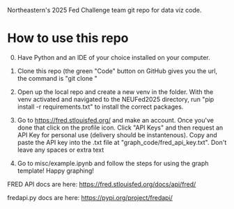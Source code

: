 Northeastern's 2025 Fed Challenge team git repo for data viz code.

# How to use this repo
0. Have Python and an IDE of your choice installed on your computer.

1. Clone this repo (the green "Code" button on GitHub gives you the url, the command is "git clone <URL>"

2. Open up the local repo and create a new venv in the folder. With the venv activated and navigated to the NEUFed2025 directory, run "pip install -r requirements.txt" to install the correct packages.

3. Go to https://fred.stlouisfed.org/ and make an account. Once you've done that click on the profile icon. Click "API Keys" and then request an API Key for personal use (delivery should be instantenous). Copy and paste the API key into the .txt file at "graph_code/fred_api_key.txt". Don't leave any spaces or extra text

4. Go to misc/example.ipynb and follow the steps for using the graph template! Happy graphing! 


FRED API docs are here: https://fred.stlouisfed.org/docs/api/fred/

fredapi.py docs are here: https://pypi.org/project/fredapi/
